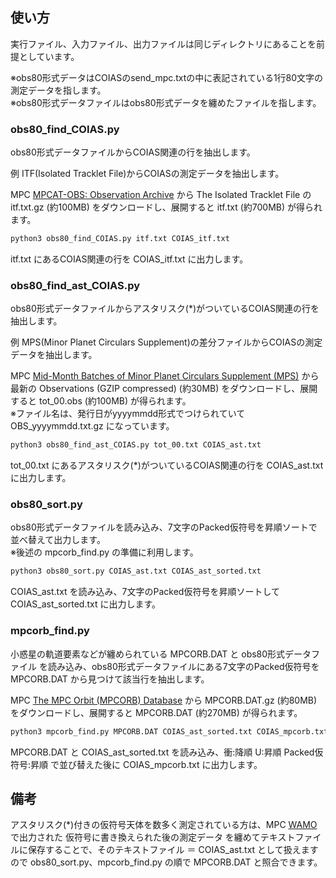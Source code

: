 ## 使い方

実行ファイル、入力ファイル、出力ファイルは同じディレクトリにあることを前提としています。

※obs80形式データはCOIASのsend_mpc.txtの中に表記されている1行80文字の測定データを指します。<br>※obs80形式データファイルはobs80形式データを纏めたファイルを指します。


### obs80_find_COIAS.py

obs80形式データファイルからCOIAS関連の行を抽出します。

例 ITF(Isolated Tracklet File)からCOIASの測定データを抽出します。

MPC [MPCAT-OBS: Observation Archive](https://www.minorplanetcenter.net/iau/ECS/MPCAT-OBS/MPCAT-OBS.html) から
The Isolated Tracklet File の itf.txt.gz (約100MB) をダウンロードし、展開すると itf.txt (約700MB) が得られます。

```bash
python3 obs80_find_COIAS.py itf.txt COIAS_itf.txt
```

itf.txt にあるCOIAS関連の行を COIAS_itf.txt に出力します。


### obs80_find_ast_COIAS.py

obs80形式データファイルからアスタリスク(*)がついているCOIAS関連の行を抽出します。

例 MPS(Minor Planet Circulars Supplement)の差分ファイルからCOIASの測定データを抽出します。

MPC [Mid-Month Batches of Minor Planet Circulars Supplement (MPS)](https://www.minorplanetcenter.net/iau/ECS/MPCUPDATE/MidMonthMPS.html) から
最新の Observations (GZIP compressed) (約30MB) をダウンロードし、展開すると tot_00.obs (約100MB) が得られます。<br>
※ファイル名は、発行日がyyyymmdd形式でつけられていて OBS_yyyymmdd.txt.gz になっています。

```bash
python3 obs80_find_ast_COIAS.py tot_00.txt COIAS_ast.txt
```

tot_00.txt にあるアスタリスク(*)がついているCOIAS関連の行を COIAS_ast.txt に出力します。


### obs80_sort.py

obs80形式データファイルを読み込み、7文字のPacked仮符号を昇順ソートで並べ替えて出力します。<br>
※後述の mpcorb_find.py の準備に利用します。

```bash
python3 obs80_sort.py COIAS_ast.txt COIAS_ast_sorted.txt
```

COIAS_ast.txt を読み込み、7文字のPacked仮符号を昇順ソートして COIAS_ast_sorted.txt に出力します。


### mpcorb_find.py

小惑星の軌道要素などが纏められている MPCORB.DAT と obs80形式データファイル を読み込み、obs80形式データファイルにある7文字のPacked仮符号を MPCORB.DAT から見つけて該当行を抽出します。

MPC [The MPC Orbit (MPCORB) Database](https://www.minorplanetcenter.net/iau/MPCORB.html) から
MPCORB.DAT.gz (約80MB) をダウンロードし、展開すると MPCORB.DAT (約270MB) が得られます。

```bash
python3 mpcorb_find.py MPCORB.DAT COIAS_ast_sorted.txt COIAS_mpcorb.txt
```

MPCORB.DAT と COIAS_ast_sorted.txt を読み込み、衝:降順 U:昇順 Packed仮符号:昇順 で並び替えた後に COIAS_mpcorb.txt に出力します。

## 備考

アスタリスク(*)付きの仮符号天体を数多く測定されている方は、MPC [WAMO](https://www.minorplanetcenter.net/wamo/) で出力された 仮符号に書き換えられた後の測定データ を纏めてテキストファイルに保存することで、そのテキストファイル ＝ COIAS_ast.txt として扱えますので obs80_sort.py、mpcorb_find.py の順で MPCORB.DAT と照合できます。
